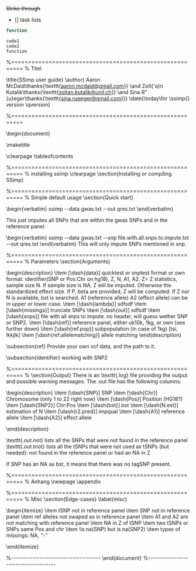 ~~Strike through~~
- [] task lists

```javascript
function
```

	code1
	code2
	function

%=========================================================
% Titel

\title{SSimp user guide}
\author{ Aaron McDaid\thanks{\texttt{<aaron.mcdaid@gmail.com>}}
 \and Zolt{\'a}n Kutalik\thanks{\texttt{<zoltan.kutalik@unil.ch>}}
\and Sina R\"{u}eger\thanks{\texttt{<sina.rueeger@gmail.com>}}}
\date{\today\\for \ssimp{} version \qversion}


%=========================================================

\begin{document}

\maketitle

\clearpage
\tableofcontents

%=========================================================
% installing ssimp
\clearpage
\section{Installing or compiling SSimp}



%=========================================================
% Simple default usage
\section{Quick start}

\begin{verbatim}
ssimp --data gwas.txt --out qres.txt
\end{verbatim}

This just imputes all SNPs that are within the gwas SNPs and in the reference panel.

\begin{verbatim}
ssimp --data gwas.txt --snp file.with.all.snps.to.impute.txt --out qres.txt
\end{verbatim}
This will only impute SNPs mentioned in snp.



%=========================================================
% Parameters
\section{Arguments}

\begin{description}
\item [\dash{data}] quicktest or snptest format or own format: identifier(SNP or Pos:Chr on hg18),
  Z, N, A1, A2. Z= Z statistics, sample size N. If sample size is NA, Z will be imputed. Otherwise the standardized
  effect size. If P, beta are provided, Z will be computed. If Z nor N is available, bst is
  searched. A1 (reference allele) A2 (effect allele) can be in upper or lower case.
\item [\dash{lambda}] sdfsdf
\item [\dash{missings}] truncate SNPs
\item [\dash{out}] sdfsdf
\item [\dash{snps}] file with all snps to impute. no header, will guess wether SNP or SNP2. 
\item [\dash{ref}] reference panel, either uk10k, 1kg, or own (see further down)
\item [\dash{ref.pop}] subpopulation (in case of 1kg) [tsi, lkkjlk]
\item [\dash{ref.allelematching}] allele matching
\end{description}

\subsection{ref}
Provide your own vcf data, and the path to it.

\subsection{identifier}
working with SNP2

%=========================================================
% 
\section{Output}
There is an \texttt{.log} file providing the output and possible warning messages. The .out file has
the following columns:

\begin{description}
\item [\dash{SNP}] SNP
\item [\dash{Chr}] Chromosome (only 1 to 22 right now)
\item [\dash{Pos}] Position (HG18?)
\item [\dash{SNP2}] Chr:Pos
\item [\dash{bst}] bst
\item [\dash{N.est}] estimation of N
\item [\dash{r2.pred}] impqual
\item [\dash{A1}] reference allele
\item [\dash{A2}] effect allele

\end{description}

\texttt{.out.not} lists all the SNPs that were not found in the reference panel 
\texttt{.out.tnot} lists all the tSNPs that were not used as tSNPs (but needed): not found in the reference panel or had an NA in Z

If SNP has an NA as bst, it means that there was no tagSNP present.

%=========================================================
% Anhang
\newpage
\appendix


%=========================================================
% Misc
\section{Edge-cases}
\label{misc}

\begin{itemize}
\item tSNP not in reference panel
\item SNP not in reference panel
\item ref alleles not swaped as in reference panel
\item A1 and A2 are not matching with reference panel
\item NA in Z of tSNP
\item two tSNPs or SNPs same Pos and chr
\item !is.na(SNP) but is.na(SNP2)
\item types of missings: NA, "-"

\end{itemize}

%--------------------------------------
\end{document}
%--------------------------------------
